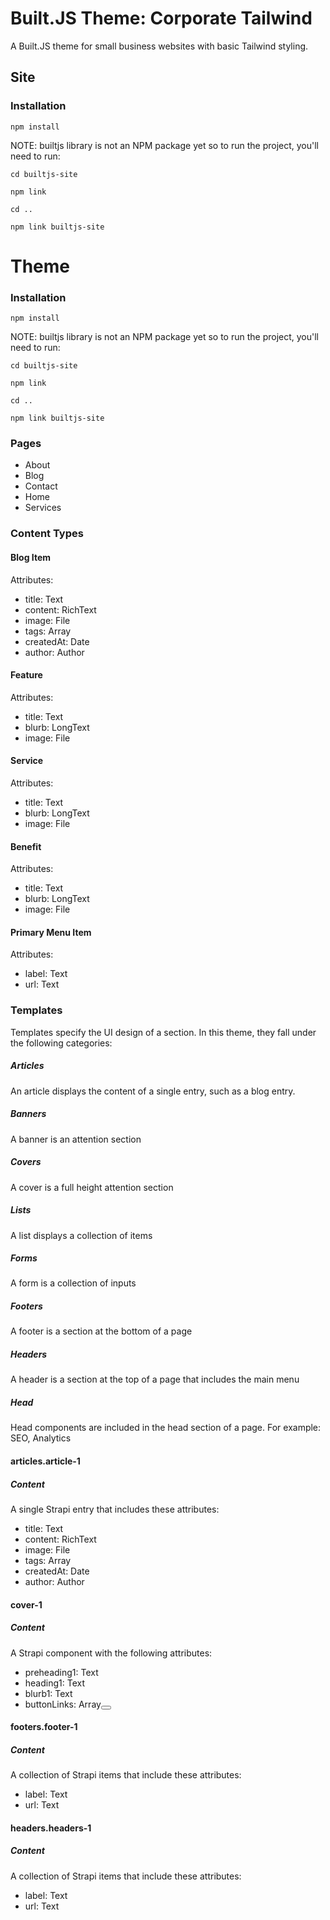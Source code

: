 # Built.JS Theme: Corporate Tailwind

A Built.JS theme for small business websites with basic Tailwind styling.

## Site
### Installation

```
npm install
```
NOTE: builtjs library is not an NPM package yet so to run the project, you'll need to run:

````
cd builtjs-site
````

````
npm link
````
````
cd ..
````

````
npm link builtjs-site
````

# Theme
### Installation

```
npm install
```
NOTE: builtjs library is not an NPM package yet so to run the project, you'll need to run:

````
cd builtjs-site
````

````
npm link
````
````
cd ..
````
````
npm link builtjs-site
````

### Pages
- About
- Blog
- Contact
- Home
- Services

### Content Types
#### Blog Item
Attributes:
- title: Text
- content: RichText
- image: File
- tags: Array<Tag>
- createdAt: Date
- author: Author

#### Feature
Attributes:
- title: Text
- blurb: LongText
- image: File

#### Service
Attributes:
- title: Text
- blurb: LongText
- image: File

#### Benefit
Attributes:
- title: Text
- blurb: LongText
- image: File

#### Primary Menu Item
Attributes:
- label: Text
- url: Text

### Templates
Templates specify the UI design of a section. In this theme, they fall under the following categories:
##### Articles
An article displays the content of a single entry, such as a blog entry.
##### Banners
A banner is an attention section
##### Covers
A cover is a full height attention section
##### Lists
A list displays a collection of items
##### Forms
A form is a collection of inputs
##### Footers
A footer is a section at the bottom of a page
##### Headers
A header is a section at the top of a page that includes the main menu
##### Head
Head components are included in the head section of a page. For example: SEO, Analytics

#### articles.article-1
##### Content
A single Strapi entry that includes these attributes:
- title: Text
- content: RichText
- image: File
- tags: Array<Tag>
- createdAt: Date
- author: Author

#### cover-1
##### Content
A Strapi component with the following attributes:
- preheading1: Text
- heading1: Text
- blurb1: Text
- buttonLinks: Array<Button>

#### footers.footer-1
##### Content
A collection of Strapi items that include these attributes:
- label: Text
- url: Text

#### headers.headers-1
##### Content
A collection of Strapi items that include these attributes:
- label: Text
- url: Text